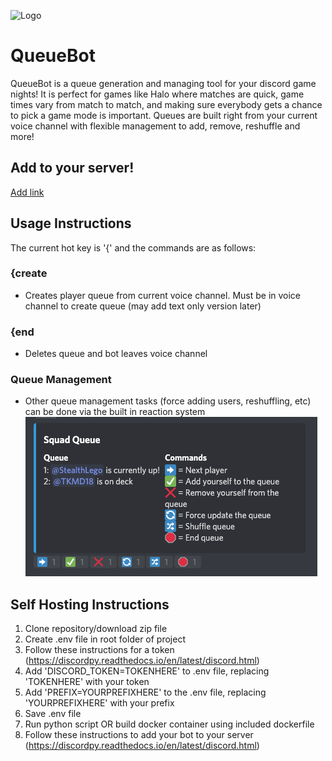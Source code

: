 ![Logo](/resources/icon.png)
# QueueBot
QueueBot is a queue generation and managing tool for your discord game nights! It is perfect for games like Halo where matches are quick, game times vary from match to match, and making sure everybody gets a chance to pick a game mode is important. Queues are built right from your current voice channel with flexible management to add, remove, reshuffle and more!
 
 
 ## Add to your server!
 [Add link](https://discord.com/api/oauth2/authorize?client_id=751980977567432764&permissions=36972608&scope=bot)
 
 ## Usage Instructions
 The current hot key is '{' and the commands are as follows:
 
 ### {create
 - Creates player queue from current voice channel. Must be in voice channel to create queue (may add text only version later)
 
 ### {end
 - Deletes queue and bot leaves voice channel
 
 ### Queue Management
 - Other queue management tasks (force adding users, reshuffling, etc) can be done via the built in reaction system
 ![screenshot](/resources/screenshot.png)
 
 ## Self Hosting Instructions
 1. Clone repository/download zip file
 2. Create .env file in root folder of project
 3. Follow these instructions for a token (https://discordpy.readthedocs.io/en/latest/discord.html)
 4. Add 'DISCORD_TOKEN=TOKENHERE' to .env file, replacing 'TOKENHERE' with your token
 5. Add 'PREFIX=YOURPREFIXHERE' to the .env file, replacing 'YOURPREFIXHERE' with your prefix
 6. Save .env file
 7. Run python script OR build docker container using included dockerfile
 8. Follow these instructions to add your bot to your server (https://discordpy.readthedocs.io/en/latest/discord.html)
